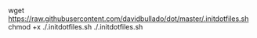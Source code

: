 
wget https://raw.githubusercontent.com/davidbullado/dot/master/.initdotfiles.sh
chmod +x ./.initdotfiles.sh
./.initdotfiles.sh
